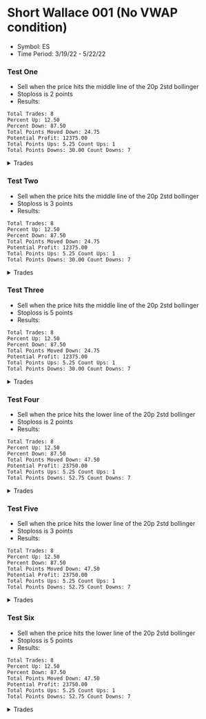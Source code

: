 # Short Wallace 001 (No VWAP condition)

- Symbol: ES
- Time Period: 3/19/22 - 5/22/22

### Test One

- Sell when the price hits the middle line of the 20p 2std bollinger
- Stoploss is 2 points
- Results:

```
Total Trades: 8
Percent Up: 12.50
Percent Down: 87.50
Total Points Moved Down: 24.75
Potential Profit: 12375.00
Total Points Ups: 5.25 Count Ups: 1
Total Points Downs: 30.00 Count Downs: 7
```

<details><summary>Trades</summary>

<code>In: 2022-03-23 09:05:00 Out: 2022-03-23 09:07:00 Total Move Down: 4.75</code> <br />
<code>In: 2022-03-23 11:52:00 Out: 2022-03-23 11:57:00 Total Move Down: 4.75</code> <br />
<code>In: 2022-04-07 09:13:00 Out: 2022-04-07 09:18:00 Total Move Down: 1.75</code> <br />
<code>In: 2022-04-13 10:15:00 Out: 2022-04-13 10:26:00 Total Move Down: 3.00</code> <br />
<code>In: 2022-04-26 10:02:00 Out: 2022-04-26 10:04:00 Total Move Down: 3.00</code> <br />
<code>In: 2022-04-26 11:18:00 Out: 2022-04-26 11:22:00 Total Move Down: -5.25</code> <br />
<code>In: 2022-04-28 12:27:00 Out: 2022-04-28 12:30:00 Total Move Down: 6.50</code> <br />
<code>In: 2022-05-11 11:47:00 Out: 2022-05-11 11:50:00 Total Move Down: 6.25</code> <br />

</details>

### Test Two

- Sell when the price hits the middle line of the 20p 2std bollinger
- Stoploss is 3 points
- Results:

```
Total Trades: 8
Percent Up: 12.50
Percent Down: 87.50
Total Points Moved Down: 24.75
Potential Profit: 12375.00
Total Points Ups: 5.25 Count Ups: 1
Total Points Downs: 30.00 Count Downs: 7
```

<details><summary>Trades</summary>

<code>In: 2022-03-23 09:05:00 Out: 2022-03-23 09:07:00 Total Move Down: 4.75</code> <br />
<code>In: 2022-03-23 11:52:00 Out: 2022-03-23 11:57:00 Total Move Down: 4.75</code> <br />
<code>In: 2022-04-07 09:13:00 Out: 2022-04-07 09:18:00 Total Move Down: 1.75</code> <br />
<code>In: 2022-04-13 10:15:00 Out: 2022-04-13 10:26:00 Total Move Down: 3.00</code> <br />
<code>In: 2022-04-26 10:02:00 Out: 2022-04-26 10:04:00 Total Move Down: 3.00</code> <br />
<code>In: 2022-04-26 11:18:00 Out: 2022-04-26 11:22:00 Total Move Down: -5.25</code> <br />
<code>In: 2022-04-28 12:27:00 Out: 2022-04-28 12:30:00 Total Move Down: 6.50</code> <br />
<code>In: 2022-05-11 11:47:00 Out: 2022-05-11 11:50:00 Total Move Down: 6.25</code> <br />

</details>

### Test Three

- Sell when the price hits the middle line of the 20p 2std bollinger
- Stoploss is 5 points
- Results:

```
Total Trades: 8
Percent Up: 12.50
Percent Down: 87.50
Total Points Moved Down: 24.75
Potential Profit: 12375.00
Total Points Ups: 5.25 Count Ups: 1
Total Points Downs: 30.00 Count Downs: 7
```

<details><summary>Trades</summary>

<code>In: 2022-03-23 09:05:00 Out: 2022-03-23 09:07:00 Total Move Down: 4.75</code> <br />
<code>In: 2022-03-23 11:52:00 Out: 2022-03-23 11:57:00 Total Move Down: 4.75</code> <br />
<code>In: 2022-04-07 09:13:00 Out: 2022-04-07 09:18:00 Total Move Down: 1.75</code> <br />
<code>In: 2022-04-13 10:15:00 Out: 2022-04-13 10:26:00 Total Move Down: 3.00</code> <br />
<code>In: 2022-04-26 10:02:00 Out: 2022-04-26 10:04:00 Total Move Down: 3.00</code> <br />
<code>In: 2022-04-26 11:18:00 Out: 2022-04-26 11:22:00 Total Move Down: -5.25</code> <br />
<code>In: 2022-04-28 12:27:00 Out: 2022-04-28 12:30:00 Total Move Down: 6.50</code> <br />
<code>In: 2022-05-11 11:47:00 Out: 2022-05-11 11:50:00 Total Move Down: 6.25</code> <br />

</details>

### Test Four

- Sell when the price hits the lower line of the 20p 2std bollinger
- Stoploss is 2 points
- Results:

```
Total Trades: 8
Percent Up: 12.50
Percent Down: 87.50
Total Points Moved Down: 47.50
Potential Profit: 23750.00
Total Points Ups: 5.25 Count Ups: 1
Total Points Downs: 52.75 Count Downs: 7
```

<details><summary>Trades</summary>

<code>In: 2022-03-23 09:05:00 Out: 2022-03-23 09:08:00 Total Move Down: 5.25</code> <br />
<code>In: 2022-03-23 11:52:00 Out: 2022-03-23 12:00:00 Total Move Down: 5.25</code> <br />
<code>In: 2022-04-07 09:13:00 Out: 2022-04-07 09:29:00 Total Move Down: 3.50</code> <br />
<code>In: 2022-04-13 10:15:00 Out: 2022-04-13 10:34:00 Total Move Down: 6.00</code> <br />
<code>In: 2022-04-26 10:02:00 Out: 2022-04-26 11:43:00 Total Move Down: 10.75</code> <br />
<code>In: 2022-04-26 11:18:00 Out: 2022-04-26 11:22:00 Total Move Down: -5.25</code> <br />
<code>In: 2022-04-28 12:27:00 Out: 2022-04-28 12:34:00 Total Move Down: 10.75</code> <br />
<code>In: 2022-05-11 11:47:00 Out: 2022-05-11 11:54:00 Total Move Down: 11.25</code> <br />

</details>

### Test Five

- Sell when the price hits the lower line of the 20p 2std bollinger
- Stoploss is 3 points
- Results:

```
Total Trades: 8
Percent Up: 12.50
Percent Down: 87.50
Total Points Moved Down: 47.50
Potential Profit: 23750.00
Total Points Ups: 5.25 Count Ups: 1
Total Points Downs: 52.75 Count Downs: 7
```

<details><summary>Trades</summary>

<code>In: 2022-03-23 09:05:00 Out: 2022-03-23 09:08:00 Total Move Down: 5.25</code> <br />
<code>In: 2022-03-23 11:52:00 Out: 2022-03-23 12:00:00 Total Move Down: 5.25</code> <br />
<code>In: 2022-04-07 09:13:00 Out: 2022-04-07 09:29:00 Total Move Down: 3.50</code> <br />
<code>In: 2022-04-13 10:15:00 Out: 2022-04-13 10:34:00 Total Move Down: 6.00</code> <br />
<code>In: 2022-04-26 10:02:00 Out: 2022-04-26 11:43:00 Total Move Down: 10.75</code> <br />
<code>In: 2022-04-26 11:18:00 Out: 2022-04-26 11:22:00 Total Move Down: -5.25</code> <br />
<code>In: 2022-04-28 12:27:00 Out: 2022-04-28 12:34:00 Total Move Down: 10.75</code> <br />
<code>In: 2022-05-11 11:47:00 Out: 2022-05-11 11:54:00 Total Move Down: 11.25</code> <br />

</details>

### Test Six

- Sell when the price hits the lower line of the 20p 2std bollinger
- Stoploss is 5 points
- Results:

```
Total Trades: 8
Percent Up: 12.50
Percent Down: 87.50
Total Points Moved Down: 47.50
Potential Profit: 23750.00
Total Points Ups: 5.25 Count Ups: 1
Total Points Downs: 52.75 Count Downs: 7
```

<details><summary>Trades</summary>

<code>In: 2022-03-23 09:05:00 Out: 2022-03-23 09:08:00 Total Move Down: 5.25</code> <br />
<code>In: 2022-03-23 11:52:00 Out: 2022-03-23 12:00:00 Total Move Down: 5.25</code> <br />
<code>In: 2022-04-07 09:13:00 Out: 2022-04-07 09:29:00 Total Move Down: 3.50</code> <br />
<code>In: 2022-04-13 10:15:00 Out: 2022-04-13 10:34:00 Total Move Down: 6.00</code> <br />
<code>In: 2022-04-26 10:02:00 Out: 2022-04-26 11:43:00 Total Move Down: 10.75</code> <br />
<code>In: 2022-04-26 11:18:00 Out: 2022-04-26 11:22:00 Total Move Down: -5.25</code> <br />
<code>In: 2022-04-28 12:27:00 Out: 2022-04-28 12:34:00 Total Move Down: 10.75</code> <br />
<code>In: 2022-05-11 11:47:00 Out: 2022-05-11 11:54:00 Total Move Down: 11.25</code> <br />

</details>
